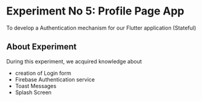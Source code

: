 # Experiment No 5: Profile Page App

To develop a Authentication mechanism for our Flutter application (Stateful)

## About Experiment

During this experiment, we acquired knowledge about
* creation of Login form
* Firebase Authentication service
* Toast Messages
* Splash Screen 

